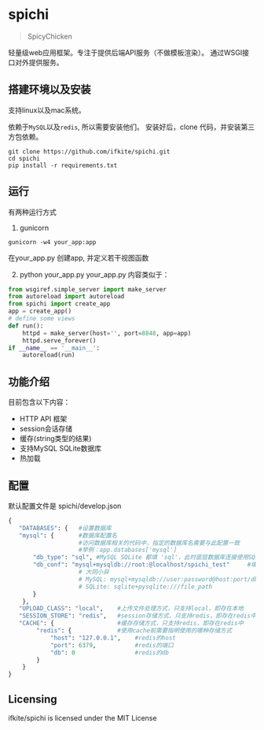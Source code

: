 # spichi
> SpicyChicken

轻量级web应用框架。专注于提供后端API服务（不做模板渲染）。
通过WSGI接口对外提供服务。

## 搭建环境以及安装

支持linux以及mac系统。

依赖于`MySQL`以及`redis`, 所以需要安装他们。
安装好后，clone 代码，并安装第三方包依赖。
```shell
git clone https://github.com/ifkite/spichi.git
cd spichi
pip install -r requirements.txt
```

## 运行

有两种运行方式
1. gunicorn
```shell
gunicorn -w4 your_app:app
```
在your_app.py 创建app, 并定义若干视图函数

2. python your_app.py
your_app.py 内容类似于：
```python
from wsgiref.simple_server import make_server
from autoreload import autoreload
from spichi import create_app
app = create_app()
# define some views
def run():
    httpd = make_server(host='', port=8848, app=app)
    httpd.serve_forever()
if __name__ == '__main__':
    autoreload(run)
```

## 功能介绍

目前包含以下内容：
* HTTP API 框架
* session会话存储
* 缓存(string类型的结果)
* 支持MySQL SQLite数据库
* 热加载

## 配置

默认配置文件是 spichi/develop.json

```python
{
   "DATABASES": {   #设置数据库
   "mysql": {       #数据库配置名
                    #访问数据库相关的代码中，指定的数据库名需要与此配置一致
                    #举例：app.databases['mysql']
       "db_type": "sql", #MySQL SQLite 都填 'sql'，此时底层数据库连接使用SQLAlchemy
       "db_conf": "mysql+mysqldb://root:@localhost/spichi_test"     #填连接方式，也可参考SQLAlchemy文档
                    # 大同小异
                    # MySQL: mysql+mysqldb://user:password@host:port/dbname[?key=value&key=value...]
                    # SQLite: sqlite+pysqlite:///file_path
       }
    },
   "UPLOAD_CLASS": "local",    #上传文件处理方式，只支持local，即存在本地
   "SESSION_STORE": "redis",   #session存储方式，只支持redis，即存在redis中
   "CACHE": {                  #缓存存储方式，只支持redis，即存在redis中
        "redis": {             #使用cache前需要指明使用的哪种存储方式
            "host": "127.0.0.1",    #redis的host
            "port": 6379,           #redis的端口
            "db": 0                 #redis的db
        }
    }
}
```

## Licensing

ifkite/spichi is licensed under the MIT License

